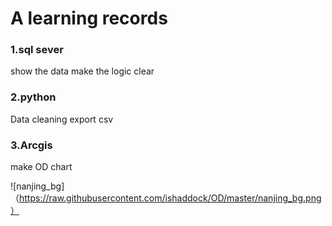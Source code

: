 # A learning records

### 1.sql sever
show the data
make the logic clear
### 2.python
Data cleaning
export csv
### 3.Arcgis
make OD chart

![nanjing_bg]（https://raw.githubusercontent.com/ishaddock/OD/master/nanjing_bg.png）

